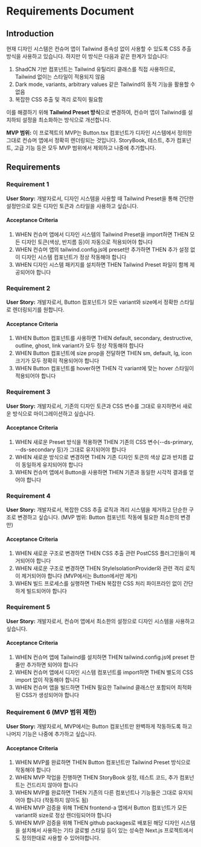 # Requirements Document

## Introduction

현재 디자인 시스템은 컨슈머 앱이 Tailwind 종속성 없이 사용할 수 있도록 CSS 추출 방식을 사용하고 있습니다. 하지만 이 방식은 다음과 같은 한계가 있습니다:

1. ShadCN 기반 컴포넌트는 Tailwind 유틸리티 클래스를 직접 사용하므로, Tailwind 없이는 스타일이 적용되지 않음
2. Dark mode, variants, arbitrary values 같은 Tailwind의 동적 기능을 활용할 수 없음
3. 복잡한 CSS 추출 및 격리 로직이 필요함

이를 해결하기 위해 **Tailwind Preset 방식**으로 변경하여, 컨슈머 앱이 Tailwind를 설치하되 설정을 최소화하는 방식으로 개선합니다.

**MVP 범위:** 이 프로젝트의 MVP는 Button.tsx 컴포넌트가 디자인 시스템에서 정의한 그대로 컨슈머 앱에서 정확히 렌더링되는 것입니다. StoryBook, 테스트, 추가 컴포넌트, 고급 기능 등은 모두 MVP 범위에서 제외하고 나중에 추가합니다.

## Requirements

### Requirement 1

**User Story:** 개발자로서, 디자인 시스템을 사용할 때 Tailwind Preset을 통해 간단한 설정만으로 모든 디자인 토큰과 스타일을 사용하고 싶습니다.

#### Acceptance Criteria

1. WHEN 컨슈머 앱에서 디자인 시스템의 Tailwind Preset을 import하면 THEN 모든 디자인 토큰(색상, 반지름 등)이 자동으로 적용되어야 합니다
2. WHEN 컨슈머 앱의 tailwind.config.js에 preset만 추가하면 THEN 추가 설정 없이 디자인 시스템 컴포넌트가 정상 작동해야 합니다
3. WHEN 디자인 시스템 패키지를 설치하면 THEN Tailwind Preset 파일이 함께 제공되어야 합니다

### Requirement 2

**User Story:** 개발자로서, Button 컴포넌트가 모든 variant와 size에서 정확한 스타일로 렌더링되기를 원합니다.

#### Acceptance Criteria

1. WHEN Button 컴포넌트를 사용하면 THEN default, secondary, destructive, outline, ghost, link variant가 모두 정상 작동해야 합니다
2. WHEN Button 컴포넌트에 size prop을 전달하면 THEN sm, default, lg, icon 크기가 모두 정확히 적용되어야 합니다
3. WHEN Button 컴포넌트를 hover하면 THEN 각 variant에 맞는 hover 스타일이 적용되어야 합니다

### Requirement 3

**User Story:** 개발자로서, 기존의 디자인 토큰과 CSS 변수를 그대로 유지하면서 새로운 방식으로 마이그레이션하고 싶습니다.

#### Acceptance Criteria

1. WHEN 새로운 Preset 방식을 적용하면 THEN 기존의 CSS 변수(--ds-primary, --ds-secondary 등)가 그대로 유지되어야 합니다
2. WHEN 새로운 방식으로 변경하면 THEN 기존 디자인 토큰의 색상 값과 반지름 값이 동일하게 유지되어야 합니다
3. WHEN 컨슈머 앱에서 Button을 사용하면 THEN 기존과 동일한 시각적 결과를 얻어야 합니다

### Requirement 4

**User Story:** 개발자로서, 복잡한 CSS 추출 로직과 격리 시스템을 제거하고 단순한 구조로 변경하고 싶습니다. (MVP 범위: Button 컴포넌트 작동에 필요한 최소한의 변경만)

#### Acceptance Criteria

1. WHEN 새로운 구조로 변경하면 THEN CSS 추출 관련 PostCSS 플러그인들이 제거되어야 합니다
2. WHEN 새로운 구조로 변경하면 THEN StyleIsolationProvider와 관련 격리 로직이 제거되어야 합니다 (MVP에서는 Button에서만 제거)
3. WHEN 빌드 프로세스를 실행하면 THEN 복잡한 CSS 처리 파이프라인 없이 간단하게 빌드되어야 합니다

### Requirement 5

**User Story:** 개발자로서, 컨슈머 앱에서 최소한의 설정으로 디자인 시스템을 사용하고 싶습니다.

#### Acceptance Criteria

1. WHEN 컨슈머 앱에 Tailwind를 설치하면 THEN tailwind.config.js에 preset 한 줄만 추가하면 되어야 합니다
2. WHEN 컨슈머 앱에서 디자인 시스템 컴포넌트를 import하면 THEN 별도의 CSS import 없이 작동해야 합니다
3. WHEN 컨슈머 앱을 빌드하면 THEN 필요한 Tailwind 클래스만 포함되어 최적화된 CSS가 생성되어야 합니다

### Requirement 6 (MVP 범위 제한)

**User Story:** 개발자로서, MVP에서는 Button 컴포넌트만 완벽하게 작동하도록 하고 나머지 기능은 나중에 추가하고 싶습니다.

#### Acceptance Criteria

1. WHEN MVP를 완료하면 THEN Button 컴포넌트만 Tailwind Preset 방식으로 작동해야 합니다
2. WHEN MVP 작업을 진행하면 THEN StoryBook 설정, 테스트 코드, 추가 컴포넌트는 건드리지 않아야 합니다
3. WHEN MVP를 완료하면 THEN 기존의 다른 컴포넌트나 기능들은 그대로 유지되어야 합니다 (작동하지 않아도 됨)
4. WHEN MVP 검증을 위해 THEN frontend-a 앱에서 Button 컴포넌트가 모든 variant와 size로 정상 렌더링되어야 합니다
5. WHEN MVP 검증을 위해 THEN github packages로 배포된 해당 디자인 시스템을 설치해서 사용하는 기타 글로벌 스타일 등이 있는 성숙한 Next.js 프로젝트에서도 정의한대로 사용할 수 있어야합니다.
